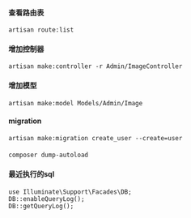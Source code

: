 
#### 查看路由表
```
artisan route:list
```

#### 增加控制器
```
artisan make:controller -r Admin/ImageController
```

#### 增加模型
```
artisan make:model Models/Admin/Image
```

#### migration
```
artisan make:migration create_user --create=user
```

####
```
composer dump-autoload
```

#### 最近执行的sql
```
use Illuminate\Support\Facades\DB;
DB::enableQueryLog();
DB::getQueryLog();
```